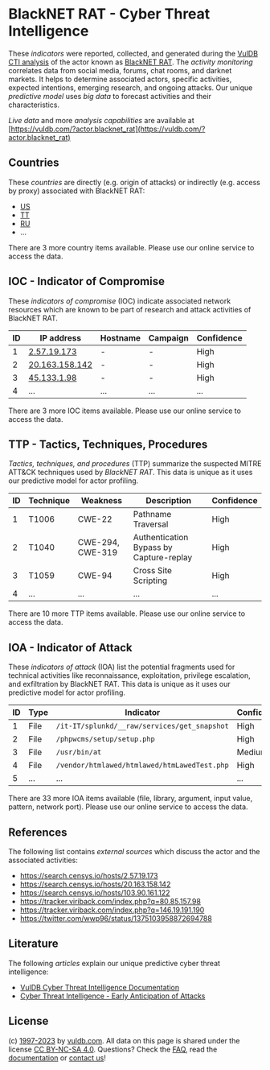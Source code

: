 # BlackNET RAT - Cyber Threat Intelligence

These _indicators_ were reported, collected, and generated during the [VulDB CTI analysis](https://vuldb.com/?kb.cti) of the actor known as [BlackNET RAT](https://vuldb.com/?actor.blacknet_rat). The _activity monitoring_ correlates data from social media, forums, chat rooms, and darknet markets. It helps to determine associated actors, specific activities, expected intentions, emerging research, and ongoing attacks. Our unique _predictive model_ uses _big data_ to forecast activities and their characteristics.

_Live data_ and more _analysis capabilities_ are available at [https://vuldb.com/?actor.blacknet_rat](https://vuldb.com/?actor.blacknet_rat)

## Countries

These _countries_ are directly (e.g. origin of attacks) or indirectly (e.g. access by proxy) associated with BlackNET RAT:

* [US](https://vuldb.com/?country.us)
* [TT](https://vuldb.com/?country.tt)
* [RU](https://vuldb.com/?country.ru)
* ...

There are 3 more country items available. Please use our online service to access the data.

## IOC - Indicator of Compromise

These _indicators of compromise_ (IOC) indicate associated network resources which are known to be part of research and attack activities of BlackNET RAT.

ID | IP address | Hostname | Campaign | Confidence
-- | ---------- | -------- | -------- | ----------
1 | [2.57.19.173](https://vuldb.com/?ip.2.57.19.173) | - | - | High
2 | [20.163.158.142](https://vuldb.com/?ip.20.163.158.142) | - | - | High
3 | [45.133.1.98](https://vuldb.com/?ip.45.133.1.98) | - | - | High
4 | ... | ... | ... | ...

There are 3 more IOC items available. Please use our online service to access the data.

## TTP - Tactics, Techniques, Procedures

_Tactics, techniques, and procedures_ (TTP) summarize the suspected MITRE ATT&CK techniques used by _BlackNET RAT_. This data is unique as it uses our predictive model for actor profiling.

ID | Technique | Weakness | Description | Confidence
-- | --------- | -------- | ----------- | ----------
1 | T1006 | CWE-22 | Pathname Traversal | High
2 | T1040 | CWE-294, CWE-319 | Authentication Bypass by Capture-replay | High
3 | T1059 | CWE-94 | Cross Site Scripting | High
4 | ... | ... | ... | ...

There are 10 more TTP items available. Please use our online service to access the data.

## IOA - Indicator of Attack

These _indicators of attack_ (IOA) list the potential fragments used for technical activities like reconnaissance, exploitation, privilege escalation, and exfiltration by BlackNET RAT. This data is unique as it uses our predictive model for actor profiling.

ID | Type | Indicator | Confidence
-- | ---- | --------- | ----------
1 | File | `/it-IT/splunkd/__raw/services/get_snapshot` | High
2 | File | `/phpwcms/setup/setup.php` | High
3 | File | `/usr/bin/at` | Medium
4 | File | `/vendor/htmlawed/htmlawed/htmLawedTest.php` | High
5 | ... | ... | ...

There are 33 more IOA items available (file, library, argument, input value, pattern, network port). Please use our online service to access the data.

## References

The following list contains _external sources_ which discuss the actor and the associated activities:

* https://search.censys.io/hosts/2.57.19.173
* https://search.censys.io/hosts/20.163.158.142
* https://search.censys.io/hosts/103.90.161.122
* https://tracker.viriback.com/index.php?q=80.85.157.98
* https://tracker.viriback.com/index.php?q=146.19.191.190
* https://twitter.com/wwp96/status/1375103958872694788

## Literature

The following _articles_ explain our unique predictive cyber threat intelligence:

* [VulDB Cyber Threat Intelligence Documentation](https://vuldb.com/?kb.cti)
* [Cyber Threat Intelligence - Early Anticipation of Attacks](https://www.scip.ch/en/?labs.20201022)

## License

(c) [1997-2023](https://vuldb.com/?kb.changelog) by [vuldb.com](https://vuldb.com/?kb.about). All data on this page is shared under the license [CC BY-NC-SA 4.0](https://creativecommons.org/licenses/by-nc-sa/4.0/). Questions? Check the [FAQ](https://vuldb.com/?kb.faq), read the [documentation](https://vuldb.com/?kb) or [contact us](https://vuldb.com/?contact)!

